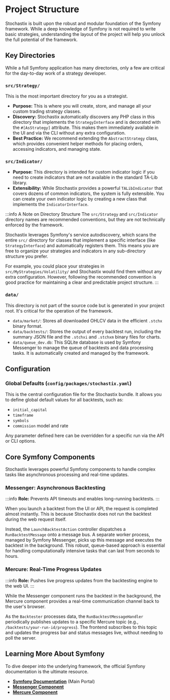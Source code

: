 # Project Structure

Stochastix is built upon the robust and modular foundation of the Symfony framework. While a deep knowledge of Symfony is not required to write basic strategies, understanding the layout of the project will help you unlock the full potential of the framework.

## Key Directories

While a full Symfony application has many directories, only a few are critical for the day-to-day work of a strategy developer.

### `src/Strategy/`

This is the most important directory for you as a strategist.

* **Purpose:** This is where you will create, store, and manage all your custom trading strategy classes.
* **Discovery:** Stochastix automatically discovers any PHP class in this directory that implements the `StrategyInterface` and is decorated with the `#[AsStrategy]` attribute. This makes them immediately available in the UI and via the CLI without any extra configuration.
* **Best Practice:** We recommend extending the `AbstractStrategy` class, which provides convenient helper methods for placing orders, accessing indicators, and managing state.

### `src/Indicator/`

* **Purpose:** This directory is intended for custom indicator logic if you need to create indicators that are not available in the standard TA-Lib library.
* **Extensibility:** While Stochastix provides a powerful `TALibIndicator` that covers dozens of common indicators, the system is fully extensible. You can create your own indicator logic by creating a new class that implements the `IndicatorInterface`.

:::info A Note on Directory Structure
The `src/Strategy` and `src/Indicator` directory names are recommended conventions, but they are not technically enforced by the framework.

Stochastix leverages Symfony's service autodiscovery, which scans the entire `src/` directory for classes that implement a specific interface (like `StrategyInterface`) and automatically registers them. This means you are free to organize your strategies and indicators in any sub-directory structure you prefer.

For example, you could place your strategies in `src/MyStrategies/Volatility/` and Stochastix would find them without any extra configuration. However, following the recommended convention is good practice for maintaining a clear and predictable project structure.
:::

### `data/`
This directory is not part of the source code but is generated in your project root. It's critical for the operation of the framework.

* `data/market/`: Stores all downloaded OHLCV data in the efficient `.stchx` binary format.
* `data/backtests/`: Stores the output of every backtest run, including the summary JSON file and the `.stchxi` and `.stchxm` binary files for charts.
* `data/queue_dev.db`: This SQLite database is used by Symfony Messenger to manage the queue of backtests and data processing tasks. It is automatically created and managed by the framework.

## Configuration

### Global Defaults (`config/packages/stochastix.yaml`)

This is the central configuration file for the Stochastix bundle. It allows you to define global default values for all backtests, such as:
* `initial_capital`
* `timeframe`
* `symbols`
* `commission` model and rate

Any parameter defined here can be overridden for a specific run via the API or CLI options.

## Core Symfony Components

Stochastix leverages powerful Symfony components to handle complex tasks like asynchronous processing and real-time updates.

### Messenger: Asynchronous Backtesting

:::info
**Role:** Prevents API timeouts and enables long-running backtests.
:::

When you launch a backtest from the UI or API, the request is completed almost instantly. This is because Stochastix does not run the backtest during the web request itself.

Instead, the `LaunchBacktestAction` controller dispatches a `RunBacktestMessage` onto a message bus. A separate worker process, managed by Symfony Messenger, picks up this message and executes the backtest in the background. This robust, queue-based approach is essential for handling computationally intensive tasks that can last from seconds to hours.

### Mercure: Real-Time Progress Updates

:::info
**Role:** Pushes live progress updates from the backtesting engine to the web UI.
:::

While the Messenger component runs the backtest in the background, the Mercure component provides a real-time communication channel back to the user's browser.

As the `Backtester` processes data, the `RunBacktestMessageHandler` periodically publishes updates to a specific Mercure topic (e.g., `/backtests/your-run-id/progress`). The frontend subscribes to this topic and updates the progress bar and status messages live, without needing to poll the server.

## Learning More About Symfony

To dive deeper into the underlying framework, the official Symfony documentation is the ultimate resource.

* **[Symfony Documentation](https://symfony.com/doc/current/index.html)** (Main Portal)
* **[Messenger Component](https://symfony.com/doc/current/messenger.html)**
* **[Mercure Component](https://symfony.com/doc/current/mercure.html)**
